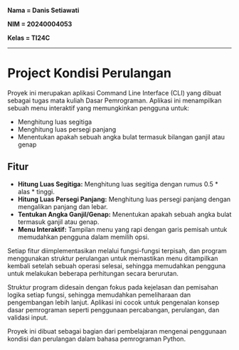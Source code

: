 **Nama   = Danis Setiawati**

**NIM    = 20240004053**

**Kelas  = TI24C**

---

# Project Kondisi Perulangan

Proyek ini merupakan aplikasi Command Line Interface (CLI) yang dibuat sebagai tugas mata kuliah Dasar Pemrograman. Aplikasi ini menampilkan sebuah menu interaktif yang memungkinkan pengguna untuk:

- Menghitung luas segitiga
- Menghitung luas persegi panjang
- Menentukan apakah sebuah angka bulat termasuk bilangan ganjil atau genap

## Fitur

- **Hitung Luas Segitiga:** Menghitung luas segitiga dengan rumus 0.5 * alas * tinggi.
- **Hitung Luas Persegi Panjang:** Menghitung luas persegi panjang dengan mengalikan panjang dan lebar.
- **Tentukan Angka Ganjil/Genap:** Menentukan apakah sebuah angka bulat termasuk ganjil atau genap.
- **Menu Interaktif:** Tampilan menu yang rapi dengan garis pemisah untuk memudahkan pengguna dalam memilih opsi.

Setiap fitur diimplementasikan melalui fungsi-fungsi terpisah, dan program menggunakan struktur perulangan untuk memastikan menu ditampilkan kembali setelah sebuah operasi selesai, sehingga memudahkan pengguna untuk melakukan beberapa perhitungan secara berurutan.

Struktur program didesain dengan fokus pada kejelasan dan pemisahan logika setiap fungsi, sehingga memudahkan pemeliharaan dan pengembangan lebih lanjut. Aplikasi ini cocok untuk pengenalan konsep dasar pemrograman seperti penggunaan percabangan, perulangan, dan validasi input.

Proyek ini dibuat sebagai bagian dari pembelajaran mengenai penggunaan kondisi dan perulangan dalam bahasa pemrograman Python.

